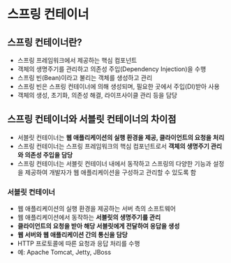 # 스프링 컨테이너
## 스프링 컨테이너란?
- 스프링 프레임워크에서 제공하는 핵심 컴포넌트
- 객체의 생명주기를 관리하고 의존성 주입(Dependency Injection)을 수행
- 스프링 빈(Bean)이라고 불리는 객체를 생성하고 관리
- 스프링 빈은 스프링 컨테이너에 의해 생성되며, 필요한 곳에서 주입(DI)받아 사용
- 객체의 생성, 초기화, 의존성 해결, 라이프사이클 관리 등을 담당

## 스프링 컨테이너와 서블릿 컨테이너의 차이점
- 서블릿 컨테이너는 **웹 애플리케이션의 실행 환경을 제공, 클라이언트의 요청을 처리**
- 스프링 컨테이너는 스프링 프레임워크의 핵심 컴포넌트로서 **객체의 생명주기 관리와 의존성 주입을 담당**
- 스프링 컨테이너는 서블릿 컨테이너 내에서 동작하고 스프링의 다양한 기능과 설정을 제공하여 개발자가 웹 애플리케이션을 구성하고 관리할 수 있도록 함
  
### 서블릿 컨테이너
  - 웹 애플리케이션의 실행 환경을 제공하는 서버 측의 소프트웨어
  - 웹 애플리케이션에서 동작하는 **서블릿의 생명주기를 관리**
  - **클라이언트의 요청을 받아 해당 서블릿에게 전달하여 응답을 생성**
  - **웹 서버와 웹 애플리케이션 간의 통신을 담당**
  - HTTP 프로토콜에 따른 요청과 응답 처리를 수행
  - 예: Apache Tomcat, Jetty, JBoss
